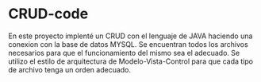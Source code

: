 # CRUD-code
En este proyecto implenté un CRUD con el lenguaje de JAVA haciendo una conexion con la base de datos MYSQL. 
Se encuentran todos los archivos necesarios para que el funcionamiento del mismo sea el adecuado.
Se utilizo el estilo de arquitectura de Modelo-Vista-Control para que cada tipo de archivo tenga un orden adecuado.
